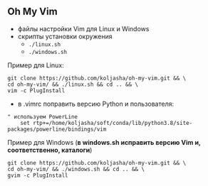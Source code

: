 ## Oh My Vim

* файлы настройки Vim для Linux и Windows
* скрипты установки окружения
  * `./linux.sh`
  * `./windows.sh`

Пример для Linux:
```
git clone https://github.com/koljasha/oh-my-vim.git && \
cd oh-my-vim/ && ./linux.sh && cd .. && \
vim -c PlugInstall
```

* в .vimrc поправить версию Python и пользователя:
```
" используем PowerLine
    set rtp+=/home/koljasha/soft/conda/lib/python3.8/site-packages/powerline/bindings/vim
```

Пример для Windows (**в windows.sh исправить версию Vim и, соответственно, каталоги**)
```
git clone https://github.com/koljasha/oh-my-vim.git && \
cd oh-my-vim/ && ./windows.sh && cd .. && \
gvim -c PlugInstall
```
